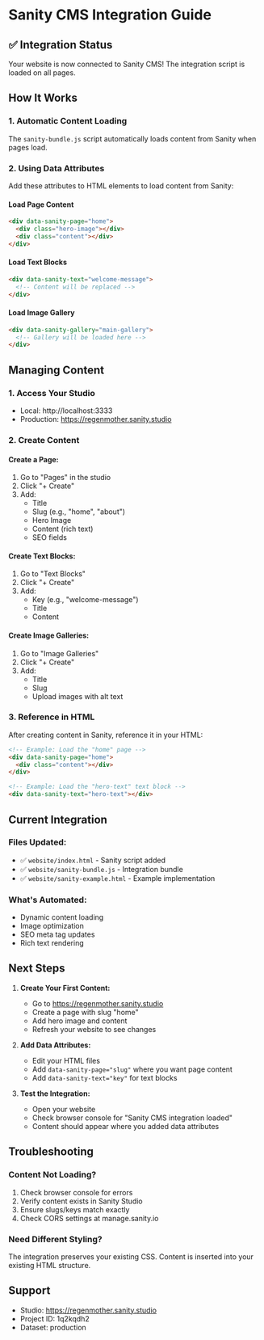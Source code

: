 # Sanity CMS Integration Guide

## ✅ Integration Status

Your website is now connected to Sanity CMS! The integration script is loaded on all pages.

## How It Works

### 1. Automatic Content Loading
The `sanity-bundle.js` script automatically loads content from Sanity when pages load.

### 2. Using Data Attributes

Add these attributes to HTML elements to load content from Sanity:

#### Load Page Content
```html
<div data-sanity-page="home">
  <div class="hero-image"></div>
  <div class="content"></div>
</div>
```

#### Load Text Blocks
```html
<div data-sanity-text="welcome-message">
  <!-- Content will be replaced -->
</div>
```

#### Load Image Gallery
```html
<div data-sanity-gallery="main-gallery">
  <!-- Gallery will be loaded here -->
</div>
```

## Managing Content

### 1. Access Your Studio
- Local: http://localhost:3333
- Production: https://regenmother.sanity.studio

### 2. Create Content

#### Create a Page:
1. Go to "Pages" in the studio
2. Click "+ Create"
3. Add:
   - Title
   - Slug (e.g., "home", "about")
   - Hero Image
   - Content (rich text)
   - SEO fields

#### Create Text Blocks:
1. Go to "Text Blocks"
2. Click "+ Create"
3. Add:
   - Key (e.g., "welcome-message")
   - Title
   - Content

#### Create Image Galleries:
1. Go to "Image Galleries"
2. Click "+ Create"
3. Add:
   - Title
   - Slug
   - Upload images with alt text

### 3. Reference in HTML

After creating content in Sanity, reference it in your HTML:

```html
<!-- Example: Load the "home" page -->
<div data-sanity-page="home">
  <div class="content"></div>
</div>

<!-- Example: Load the "hero-text" text block -->
<div data-sanity-text="hero-text"></div>
```

## Current Integration

### Files Updated:
- ✅ `website/index.html` - Sanity script added
- ✅ `website/sanity-bundle.js` - Integration bundle
- ✅ `website/sanity-example.html` - Example implementation

### What's Automated:
- Dynamic content loading
- Image optimization
- SEO meta tag updates
- Rich text rendering

## Next Steps

1. **Create Your First Content:**
   - Go to https://regenmother.sanity.studio
   - Create a page with slug "home"
   - Add hero image and content
   - Refresh your website to see changes

2. **Add Data Attributes:**
   - Edit your HTML files
   - Add `data-sanity-page="slug"` where you want page content
   - Add `data-sanity-text="key"` for text blocks

3. **Test the Integration:**
   - Open your website
   - Check browser console for "Sanity CMS integration loaded"
   - Content should appear where you added data attributes

## Troubleshooting

### Content Not Loading?
1. Check browser console for errors
2. Verify content exists in Sanity Studio
3. Ensure slugs/keys match exactly
4. Check CORS settings at manage.sanity.io

### Need Different Styling?
The integration preserves your existing CSS. Content is inserted into your existing HTML structure.

## Support
- Studio: https://regenmother.sanity.studio
- Project ID: 1q2kqdh2
- Dataset: production